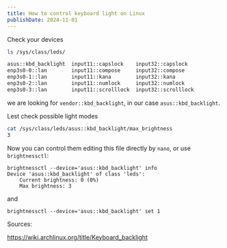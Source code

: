 ```yaml
---
title: How to control keyboard light on Linux
publishDate: 2024-11-01
---
```


Check your devices

```bash
ls /sys/class/leds/

asus::kbd_backlight  input11::capslock    input32::capslock
enp3s0-0::lan        input11::compose     input32::compose
enp3s0-1::lan        input11::kana        input32::kana
enp3s0-2::lan        input11::numlock     input32::numlock
enp3s0-3::lan        input11::scrolllock  input32::scrolllock
```

we are looking for `vendor::kbd_backlight`, in our case `asus::kbd_backlight`.

Lest check possible light modes

```bash
cat /sys/class/leds/asus::kbd_backlight/max_brightness
3
```

Now you can control them editing this file directly by `nano`, or use `brightnessctl`:

```
brightnessctl --device='asus::kbd_backlight' info
Device 'asus::kbd_backlight' of class 'leds':
	Current brightness: 0 (0%)
	Max brightness: 3
```

and

```
brightnessctl --device='asus::kbd_backlight' set 1
```




Sources:

https://wiki.archlinux.org/title/Keyboard_backlight

